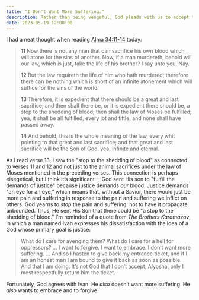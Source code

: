 ```yaml
---
title: “I Don’t Want More Suffering.”
description: Rather than being vengeful, God pleads with us to accept the mercy He offers through Christ.
date: 2023-05-19 12:00:00
---
```


I had a neat thought when reading
[Alma 34:11-14](https://www.churchofjesuschrist.org/study/scriptures/bofm/alma/34?lang=eng&id=p11-p14#p11)
today:

> **11** Now there is not any man that can sacrifice his own blood which will atone
> for the sins of another. Now, if a man murdereth, behold will our law, which
> is just, take the life of his brother? I say unto you, Nay.
>
> **12** But the law requireth the life of him who hath murdered; therefore there
> can be nothing which is short of an infinite atonement which will suffice for
> the sins of the world.
>
> **13** Therefore, it is expedient that there should be a great and last sacrifice,
> and then shall there be, or it is expedient there should be, a stop to the
> shedding of blood; then shall the law of Moses be fulfilled; yea, it shall be
> all fulfilled, every jot and tittle, and none shall have passed away.
> 
> **14** And behold, this is the whole meaning of the law, every whit pointing to
> that great and last sacrifice; and that great and last sacrifice will be the Son
> of God, yea, infinite and eternal.

As I read verse 13, I saw the "stop to the shedding of blood" as connected to
verses 11 and 12 and not just to the animal sacrifices under the law of Moses
mentioned in the preceding verses. This connection is perhaps eisegetical, but
I think it’s significant---God sent His son to "fulfill the demands of justice"
because justice demands _our_ blood. Justice demands "an eye for an eye," which
means that, without a Savior, there would just be more pain and suffering in
response to the pain and suffering we inflict on others. God yearns to _stop_ the
pain and suffering, not to have it propagate unbounded. Thus, He sent His Son that
there could be "a stop to the shedding of blood." I’m reminded of a quote from
_The Brothers Karamazov_, in which a man named Ivan expresses his dissatisfaction
with the idea of a God whose primary goal is justice:

> What do I care for avenging them? What do I care for a hell for oppressors?
> ... I want to forgive. I want to embrace. I don’t want more suffering. ... And
> so I hasten to give back my entrance ticket, and if I am an honest man I am
> bound to give it back as soon as possible. And that I am doing. It’s not God
> that I don’t accept, Alyosha, only I most respectfully return him the ticket.

Fortunately, God agrees with Ivan. He _also_ doesn’t want more suffering. He
_also_ wants to embrace and to forgive.
